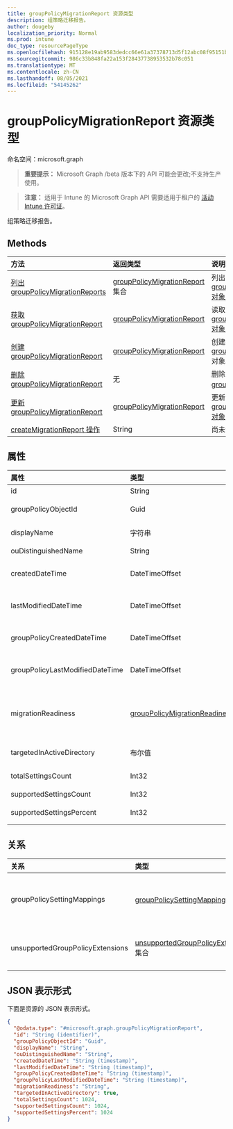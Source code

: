 ```yaml
---
title: groupPolicyMigrationReport 资源类型
description: 组策略迁移报告。
author: dougeby
localization_priority: Normal
ms.prod: intune
doc_type: resourcePageType
ms.openlocfilehash: 915128e19ab9583dedcc66e61a37378713d5f12abc08f95151bb05a7b7bff04a
ms.sourcegitcommit: 986c33b848fa22a153f28437738953532b78c051
ms.translationtype: MT
ms.contentlocale: zh-CN
ms.lasthandoff: 08/05/2021
ms.locfileid: "54145262"
---
```

# <a name="grouppolicymigrationreport-resource-type"></a>groupPolicyMigrationReport 资源类型

命名空间：microsoft.graph

> **重要提示：** Microsoft Graph /beta 版本下的 API 可能会更改;不支持生产使用。

> **注意：** 适用于 Intune 的 Microsoft Graph API 需要适用于租户的 [活动 Intune 许可证](https://go.microsoft.com/fwlink/?linkid=839381)。

组策略迁移报告。

## <a name="methods"></a>Methods
|方法|返回类型|说明|
|:---|:---|:---|
|[列出 groupPolicyMigrationReports](../api/intune-gpanalyticsservice-grouppolicymigrationreport-list.md)|[groupPolicyMigrationReport](../resources/intune-gpanalyticsservice-grouppolicymigrationreport.md) 集合|列出 [groupPolicyMigrationReport 对象的属性和](../resources/intune-gpanalyticsservice-grouppolicymigrationreport.md) 关系。|
|[获取 groupPolicyMigrationReport](../api/intune-gpanalyticsservice-grouppolicymigrationreport-get.md)|[groupPolicyMigrationReport](../resources/intune-gpanalyticsservice-grouppolicymigrationreport.md)|读取 [groupPolicyMigrationReport 对象的属性和](../resources/intune-gpanalyticsservice-grouppolicymigrationreport.md) 关系。|
|[创建 groupPolicyMigrationReport](../api/intune-gpanalyticsservice-grouppolicymigrationreport-create.md)|[groupPolicyMigrationReport](../resources/intune-gpanalyticsservice-grouppolicymigrationreport.md)|创建新的 [groupPolicyMigrationReport](../resources/intune-gpanalyticsservice-grouppolicymigrationreport.md) 对象。|
|[删除 groupPolicyMigrationReport](../api/intune-gpanalyticsservice-grouppolicymigrationreport-delete.md)|无|删除 [groupPolicyMigrationReport](../resources/intune-gpanalyticsservice-grouppolicymigrationreport.md)。|
|[更新 groupPolicyMigrationReport](../api/intune-gpanalyticsservice-grouppolicymigrationreport-update.md)|[groupPolicyMigrationReport](../resources/intune-gpanalyticsservice-grouppolicymigrationreport.md)|更新 [groupPolicyMigrationReport 对象](../resources/intune-gpanalyticsservice-grouppolicymigrationreport.md) 的属性。|
|[createMigrationReport 操作](../api/intune-gpanalyticsservice-grouppolicymigrationreport-createmigrationreport.md)|String|尚未记录|

## <a name="properties"></a>属性
|属性|类型|说明|
|:---|:---|:---|
|id|String|尚未记录|
|groupPolicyObjectId|Guid|来自 GPO Xml 内容的组策略对象 GUID|
|displayName|字符串|GPO Xml 内容中的组策略对象的名称|
|ouDistinguishedName|String|OU 的可分辨名称。|
|createdDateTime|DateTimeOffset|创建 GroupPolicyMigrationReport 的日期和时间。|
|lastModifiedDateTime|DateTimeOffset|上次修改 GroupPolicyMigrationReport 的日期和时间。|
|groupPolicyCreatedDateTime|DateTimeOffset|创建 GroupPolicyMigrationReport 的日期和时间。|
|groupPolicyLastModifiedDateTime|DateTimeOffset|上次修改 GroupPolicyMigrationReport 的日期和时间。|
|migrationReadiness|[groupPolicyMigrationReadiness](../resources/intune-gpanalyticsservice-grouppolicymigrationreadiness.md)|关联的组策略对象文件的 Intune 覆盖范围。 可取值为：`none`、`partial`、`complete`、`error`、`notApplicable`。|
|targetedInActiveDirectory|布尔值|GPO Xml 内容中的 AD 中的目标属性|
|totalSettingsCount|Int32|来自 GPO 文件的组策略设置总数。|
|supportedSettingsCount|Int32|Intune 支持的组设置的数量。|
|supportedSettingsPercent|Int32|Intune 支持的组策略设置百分比。|

## <a name="relationships"></a>关系
|关系|类型|说明|
|:---|:---|:---|
|groupPolicySettingMappings|[groupPolicySettingMapping](../resources/intune-gpanalyticsservice-grouppolicysettingmapping.md) 集合|到 MDM/Intune 映射的组策略设置列表。|
|unsupportedGroupPolicyExtensions|[unsupportedGroupPolicyExtension](../resources/intune-gpanalyticsservice-unsupportedgrouppolicyextension.md) 集合|组策略对象中不受支持组策略扩展的列表。|

## <a name="json-representation"></a>JSON 表示形式
下面是资源的 JSON 表示形式。
<!-- {
  "blockType": "resource",
  "keyProperty": "id",
  "@odata.type": "microsoft.graph.groupPolicyMigrationReport"
}
-->
``` json
{
  "@odata.type": "#microsoft.graph.groupPolicyMigrationReport",
  "id": "String (identifier)",
  "groupPolicyObjectId": "Guid",
  "displayName": "String",
  "ouDistinguishedName": "String",
  "createdDateTime": "String (timestamp)",
  "lastModifiedDateTime": "String (timestamp)",
  "groupPolicyCreatedDateTime": "String (timestamp)",
  "groupPolicyLastModifiedDateTime": "String (timestamp)",
  "migrationReadiness": "String",
  "targetedInActiveDirectory": true,
  "totalSettingsCount": 1024,
  "supportedSettingsCount": 1024,
  "supportedSettingsPercent": 1024
}
```





